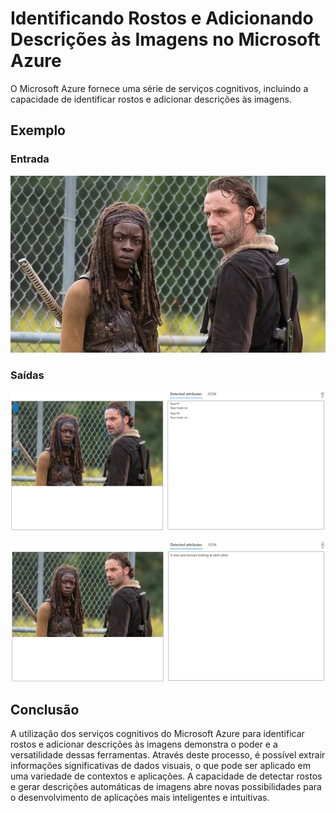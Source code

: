 # 
# Identificando Rostos e Adicionando Descrições às Imagens no Microsoft Azure

O Microsoft Azure fornece uma série de serviços cognitivos, incluindo a capacidade de identificar rostos e adicionar descrições às imagens.

## Exemplo

### Entrada

![Imagem](inputs/imagem.jpg)

### Saídas

![Imagem](output/01.png)

![Imagem](output/02.png)

## Conclusão

A utilização dos serviços cognitivos do Microsoft Azure para identificar rostos e adicionar descrições às imagens demonstra o poder e a versatilidade dessas ferramentas. Através deste processo, é possível extrair informações significativas de dados visuais, o que pode ser aplicado em uma variedade de contextos e aplicações. A capacidade de detectar rostos e gerar descrições automáticas de imagens abre novas possibilidades para o desenvolvimento de aplicações mais inteligentes e intuitivas.


